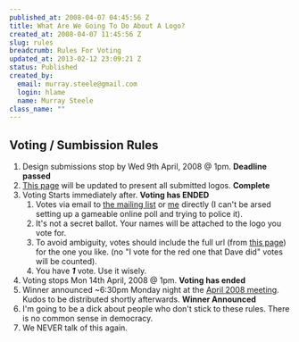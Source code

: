 ```yaml
--- 
published_at: 2008-04-07 04:45:56 Z
title: What Are We Going To Do About A Logo?
created_at: 2008-04-07 11:45:56 Z
slug: rules
breadcrumb: Rules For Voting
updated_at: 2013-02-12 23:09:21 Z
status: Published
created_by: 
  email: murray.steele@gmail.com
  login: hlame
  name: Murray Steele
class_name: ""
---
```


Voting / Sumbission Rules
--
1. Design submissions stop by Wed 9th April, 2008 @ 1pm. **Deadline passed**
2. [This page](http://lrug.org/what-are-we-going-to-do-about-a-logo) will be updated to present all submitted logos. **Complete**
3. Voting Starts immediately after. **Voting has ENDED**
   1. Votes via email to [the mailing list](http://lists.lrug.org/listinfo.cgi/chat-lrug.org) or [me](mailto:murray.steele@gmail.com) directly (I can't be arsed setting up a gameable online poll and trying to police it).
   2. It's not a secret ballot.  Your names will be attached to the logo you vote for.
   3. To avoid ambiguity, votes should include the full url (from [this page](http://lrug.org/what-are-we-going-to-do-about-a-logo)) for the one you like. (no "I vote for the red one that Dave did" votes will be counted).
   4. You have _**1**_ vote.  Use it wisely.
4. Voting stops Mon 14th April, 2008 @ 1pm. **Voting has ended**
5. Winner announced ~6:30pm Monday night at the [April 2008 meeting](http://lrug.org/meetings/2008/03/16/april-2008-meeting/).  Kudos to be distributed shortly afterwards. **Winner Announced**
6. I'm going to be a dick about people who don't stick to these rules.  There is no common sense in democracy.
7. We NEVER talk of this again.
